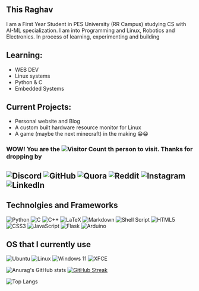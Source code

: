##  This Raghav

 I am a First Year Student in PES University (RR Campus) studying CS with AI-ML specialization. I am into Programming and Linux, Robotics and Electronics. 
 In process of learning, experimenting and building
## Learning:                          
  - WEB DEV
  - Linux systems
  - Python & C
  - Embedded Systems

## Current Projects:
 - Personal website and Blog
 - A custom built hardware resource monitor for Linux
 - A game (maybe the next minecraft) in the making 😁😁


### WOW! You are the ![Visitor Count](https://profile-counter.glitch.me/Raghav-Balaji/count.svg) th person to visit. Thanks for dropping by

##  ![Discord](https://img.shields.io/badge/Discord-%235865F2.svg?style=for-the-badge&logo=discord&logoColor=white&) ![GitHub](https://img.shields.io/badge/github-%23121011.svg?style=for-the-badge&logo=github&logoColor=white)  ![Quora](https://img.shields.io/badge/Quora-%23B92B27.svg?style=for-the-badge&logo=Quora&logoColor=white) ![Reddit](https://img.shields.io/badge/Reddit-%23FF4500.svg?style=for-the-badge&logo=Reddit&logoColor=white)  ![Instagram](https://img.shields.io/badge/Instagram-%23E4405F.svg?style=for-the-badge&logo=Instagram&logoColor=white) ![LinkedIn](https://img.shields.io/badge/linkedin-%230077B5.svg?style=for-the-badge&logo=linkedin&logoColor=white)


## Technolgies and Frameworks 
![Python](https://img.shields.io/badge/python-3670A0?style=for-the-badge&logo=python&logoColor=ffdd54) ![C](https://img.shields.io/badge/c-%2300599C.svg?style=for-the-badge&logo=c&logoColor=white) ![C++](https://img.shields.io/badge/c++-%2300599C.svg?style=for-the-badge&logo=c%2B%2B&logoColor=white) ![LaTeX](https://img.shields.io/badge/latex-%23008080.svg?style=for-the-badge&logo=latex&logoColor=white) ![Markdown](https://img.shields.io/badge/markdown-%23000000.svg?style=for-the-badge&logo=markdown&logoColor=white) ![Shell Script](https://img.shields.io/badge/shell_script-%23121011.svg?style=for-the-badge&logo=gnu-bash&logoColor=white) ![HTML5](https://img.shields.io/badge/html5-%23E34F26.svg?style=for-the-badge&logo=html5&logoColor=white) ![CSS3](https://img.shields.io/badge/css3-%231572B6.svg?style=for-the-badge&logo=css3&logoColor=white) ![JavaScript](https://img.shields.io/badge/javascript-%23323330.svg?style=for-the-badge&logo=javascript&logoColor=%23F7DF1E) ![Flask](https://img.shields.io/badge/flask-%23000.svg?style=for-the-badge&logo=flask&logoColor=white) ![Arduino](https://img.shields.io/badge/-Arduino-00979D?style=for-the-badge&logo=Arduino&logoColor=white)


## OS that I currently use
![Ubuntu](https://img.shields.io/badge/Ubuntu-E95420?style=for-the-badge&logo=ubuntu&logoColor=white) ![Linux](https://img.shields.io/badge/Linux-FCC624?style=for-the-badge&logo=linux&logoColor=black) ![Windows 11](https://img.shields.io/badge/Windows%2011-%230079d5.svg?style=for-the-badge&logo=Windows%2011&logoColor=white) ![XFCE](https://img.shields.io/badge/XFCE-%232284F2.svg?style=for-the-badge&logo=xfce&logoColor=white)





![Anurag's GitHub stats](https://github-readme-stats.vercel.app/api?username=Raghav-Balaji&show_icons=true&theme=tokyonight) [![GitHub Streak](https://streak-stats.demolab.com?user=Raghav-Balaji&theme=algolia&hide_border=true&border_radius=5.8&date_format=M%20j%5B%2C%20Y%5D&dates=19D5EB&currStreakLabel=4F5BEB&currStreakNum=00CDEB)](https://git.io/streak-stats)

![Top Langs](https://github-readme-stats.vercel.app/api/top-langs/?username=Raghav-Balaji)
